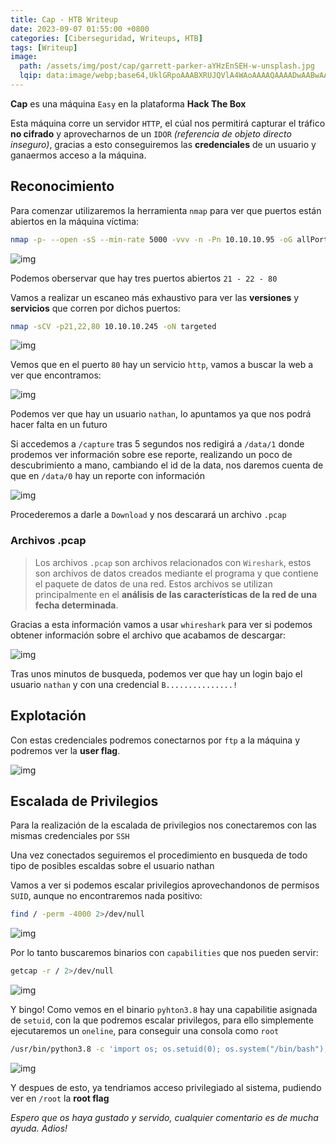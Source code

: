 ```yaml
---
title: Cap - HTB Writeup
date: 2023-09-07 01:55:00 +0800
categories: [Ciberseguridad, Writeups, HTB]
tags: [Writeup]
image:
  path: /assets/img/post/cap/garrett-parker-aYHzEnSEH-w-unsplash.jpg
  lqip: data:image/webp;base64,UklGRpoAAABXRUJQVlA4WAoAAAAQAAAADwAABwAAQUxQSDIAAAARL0AmbZurmr57yyIiqE8oiG0bejIYEQTgqiDA9vqnsUSI6H+oAERp2HZ65qP/VIAWAFZQOCBCAAAA8AEAnQEqEAAIAAVAfCWkAALp8sF8rgRgAP7o9FDvMCkMde9PK7euH5M1m6VWoDXf2FkP3BqV0ZYbO6NA/VFIAAAA
---
```


**Cap** es una máquina ```Easy``` en la plataforma **Hack The Box**

Esta máquina corre un servidor ```HTTP```, el cúal nos permitirá capturar el tráfico **no cifrado** y aprovecharnos de un ```IDOR``` *(referencia de objeto directo inseguro)*, gracias a esto conseguiremos las **credenciales** de un usuario y ganaermos acceso a la máquina.

## **Reconocimiento**

Para comenzar utilizaremos la herramienta ```nmap``` para ver que puertos están abiertos en la máquina víctima:

```bash
nmap -p- --open -sS --min-rate 5000 -vvv -n -Pn 10.10.10.95 -oG allPorts
```

![img](/assets/img/post/cap/27601d24-4bb1-4fe0-a372-65128d4ec88c.png)

Podemos oberservar que hay tres puertos abiertos ```21 - 22 - 80```

Vamos a realizar un escaneo más exhaustivo para ver las **versiones** y **servicios** que corren por dichos puertos:

```bash
nmap -sCV -p21,22,80 10.10.10.245 -oN targeted
```

![img](/assets/img/post/cap/6988a938-89c7-4f6b-a87f-a32295ebb5f9.png)

Vemos que en el puerto ```80``` hay un servicio ```http```, vamos a buscar la web a ver que encontramos:

![img](/assets/img/post/cap/02f91c54-e996-4b0b-a5a8-6bb4ce741d5f.png)

Podemos ver que hay un usuario ```nathan```, lo apuntamos ya que nos podrá hacer falta en un futuro

Si accedemos a ```/capture``` tras 5 segundos nos redigirá a ```/data/1``` donde prodemos ver información sobre ese reporte, realizando un poco de descubrimiento a mano, cambiando el id de la data, nos daremos cuenta de que en ```/data/0``` hay un reporte con información

![img](/assets/img/post/cap/23bf5c97-71c9-4722-86dd-bae6ae365ebe.png)

Procederemos a darle a ```Download``` y nos descarará un archivo ```.pcap```

### Archivos .pcap

> Los archivos ```.pcap``` son archivos relacionados con ```Wireshark```, estos son archivos de datos creados mediante el programa y que contiene el paquete de datos de una red. Estos archivos se utilizan principalmente en el **análisis de las características de la red de una fecha determinada**.

Gracias a esta información vamos a usar ```whireshark``` para ver si podemos obtener información sobre el archivo que acabamos de descargar:

![img](/assets/img/post/cap/9f059673-2d40-4575-a6dd-32e7407ea6a9.png)

Tras unos minutos de busqueda, podemos ver que hay un login bajo el usuario ```nathan``` y con una credencial ```B...............!```

## Explotación

Con estas credenciales podremos conectarnos por ```ftp``` a la máquina y podremos ver la **user flag**.

![img](/assets/img/post/cap/49772912-9c2d-4419-be46-54ffcceb37cb.png)

## Escalada de Privilegios

Para la realización de la escalada de privilegios nos conectaremos con las mismas credenciales por ```SSH```

Una vez conectados seguiremos el procedimiento en busqueda de todo tipo de posibles escaldas sobre el usuario nathan

Vamos a ver si podemos escalar privilegios aprovechandonos de permisos ```SUID```, aunque no encontraremos nada positivo:

```bash
find / -perm -4000 2>/dev/null
```

![img](/assets/img/post/cap/70554d01-5ff4-4872-afca-ea373cf6c3b0.png)

Por lo tanto buscaremos binarios con ```capabilities``` que nos pueden servir:

```bash
getcap -r / 2>/dev/null
```

![img](/assets/img/post/cap/02a4ee85-e5ca-4f6f-8571-3470fdffaf70.png)

Y bingo! Como vemos en el binario ```pyhton3.8``` hay una capabilitie asignada de ```setuid```, con la que podremos escalar privilegos, para ello simplemente ejecutaremos un ```oneline```, para conseguir una consola como ```root```

```bash
/usr/bin/python3.8 -c 'import os; os.setuid(0); os.system("/bin/bash");'
```

![img](/assets/img/post/cap/ff094ce5-1a72-4ea6-982c-05e55a5118b8.png)

Y despues de esto, ya tendriamos acceso privilegiado al sistema, pudiendo ver en ```/root``` la **root flag**

*Espero que os haya gustado y servido, cualquier comentario es de mucha ayuda. Adios!*
